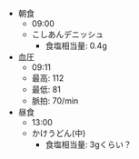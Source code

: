 - 朝食
  - 09:00
  - こしあんデニッシュ
    - 食塩相当量: 0.4g
- 血圧
  - 09:11
  - 最高: 112
  - 最低: 81
  - 脈拍: 70/min
- 昼食
  - 13:00
  - かけうどん(中)
    - 食塩相当量: 3gくらい？
